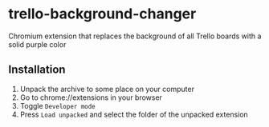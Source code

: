 # trello-background-changer
Chromium extension that replaces the background of all Trello boards with a solid purple color

## Installation

1. Unpack the archive to some place on your computer
2. Go to chrome://extensions in your browser
3. Toggle `Developer mode`
4. Press `Load unpacked` and select the folder of the unpacked extension
